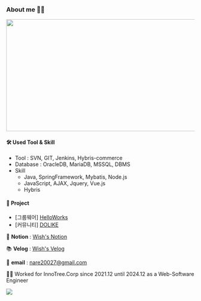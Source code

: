 ### About me 👩‍💻

<!--
**nare20027/nare20027** is a ✨ _special_ ✨ repository because its `README.md` (this file) appears on your GitHub profile.

Here are some ideas to get you started:

- 🔭 I’m currently working on ...
- 🌱 I’m currently learning ...
- 👯 I’m looking to collaborate on ...
- 🤔 I’m looking for help with ...
- 💬 Ask me about ...
- 📫 How to reach me: ...
- 😄 Pronouns: ...
- ⚡ Fun fact: ...
-->

<!--![Anurag's GitHub stats](https://github-readme-stats.vercel.app/api?username=nare20027&show_icons=true&theme=dracula)-->
 <a href="https://www.solve-nyang.com"><img src="https://api.solve-nyang.com/compose/wishk" width="600" height="300"/></a>

#### 🛠 Used Tool & Skill

* Tool : SVN, GIT, Jenkins, Hybris-commerce
* Database : OracleDB, MariaDB, MSSQL, DBMS
* Skill 
  + Java, SpringFramework, Mybatis, Node.js
  + JavaScript, AJAX, Jquery, Vue.js
  + Hybris

#### 🚀 Project
* [그룹웨어] <a href="https://github.com/pastelto/HelloWorks">HelloWorks</a>
* [커뮤니티] <a href="https://github.com/pastelto/DOLIKE">DOLIKE</a>

 📑 **Notion** : <a href="https://www.notion.so/Wish-s-List-a876d899fd854a7598a5e73622f80c63"> Wish's Notion </a>

 📚 **Velog** : <a href="https://velog.io/@nare20027"> Wish's Velog </a>
 
 📧 **email** : nare20027@gmail.com 

 👩‍💻 Worked for InnoTree.Corp since 2021.12 until 2024.12 as a Web-Software Engineer

 <img src="https://github-readme-stats.vercel.app/api?username=wishbornDev&theme=vue&show_icons=true"/></a>

